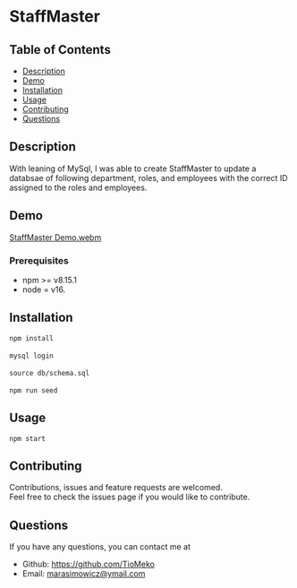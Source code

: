 # StaffMaster

  ## Table of Contents
  
  - [Description](#description)
  - [Demo](#demo)
  - [Installation](#installation)
  - [Usage](#usage)
  - [Contributing](#contributing)
  - [Questions](#questions)

  ## Description
With leaning of MySql, I was able to create StaffMaster to update a databsae of following department, roles, and employees with the correct ID assigned to the roles and employees.

  ## Demo
  
  [StaffMaster Demo.webm](https://user-images.githubusercontent.com/61386052/232245077-dd533874-37c7-44c9-a767-f4db1f6fcc76.webm)


  ### Prerequisites

  * npm >= v8.15.1
  * node = v16.
  
  ## Installation
  
  ```npm install``` <br><br>
  ```mysql login``` <br><br>
  ```source db/schema.sql``` <br><br>
  ```npm run seed```

  ## Usage
  ```npm start```
  
  ## Contributing
  
  Contributions, issues and feature requests are welcomed.<br>
  Feel free to check the issues page if you would like to contribute.
  
  
  ## Questions
  
  If you have any questions, you can contact me at

  * Github: https://github.com/TioMeko
  * Email: marasimowicz@ymail.com
